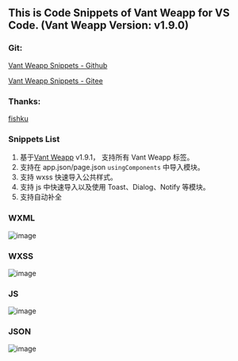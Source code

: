 ## This is Code Snippets of Vant Weapp for VS Code. (Vant Weapp Version: v1.9.0)
### Git: 
[Vant Weapp Snippets - Github](https://github.com/sannyzeng/vant-weapp-snippets) 

[Vant Weapp Snippets - Gitee](https://gitee.com/sannyzeng/vant-weapp-snippets) 

### Thanks: 
[fishku](https://github.com/yhsy/vant-snippets)

### Snippets List
1. 基于[Vant Weapp](https://youzan.github.io/vant-weapp/#/home) v1.9.1， 支持所有 Vant Weapp 标签。
2. 支持在 app.json/page.json `usingComponents` 中导入模块。
3. 支持 wxss 快速导入公共样式。
4. 支持 js 中快速导入以及使用 Toast、Dialog、Notify 等模块。
5. 支持自动补全

### WXML
![image](https://image.shouxiansen.com/upload_f1dfefe0c4d7d849fb9e3051985de2ca.gif)

### WXSS
![image](https://image.shouxiansen.com/upload_c472b5dccce0421b8d90a8306bb918fc.gif)

### JS
![image](https://image.shouxiansen.com/upload_2d427d022a8aed727efa883beefb0542.gif)

### JSON
![image](https://image.shouxiansen.com/upload_637436fcbcf3e4d5bcd5b7cdc5b9645e.gif)
